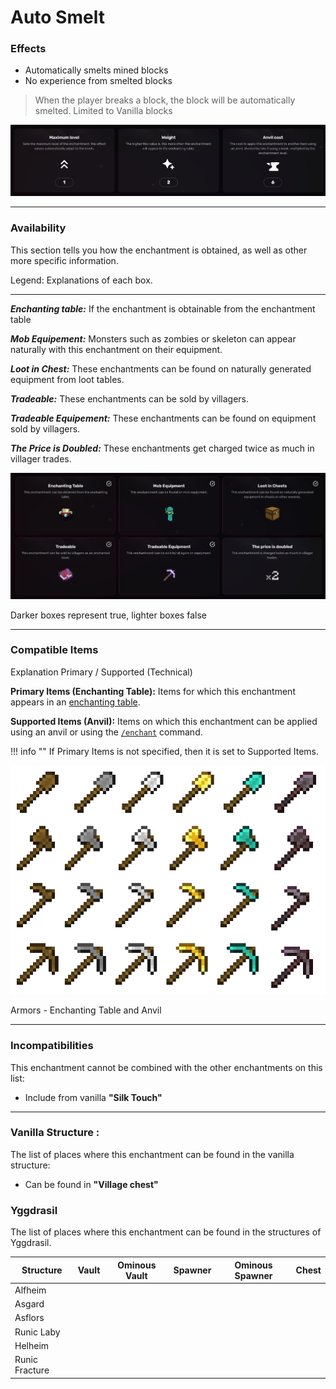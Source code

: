 # Auto Smelt
### Effects
*   Automatically smelts mined blocks
*   No experience from smelted blocks

> When the player breaks a block, the block will be automatically smelted. Limited to Vanilla blocks

![](/images/voxel/enchantment/tools-enchantment/image_1756618423440_555.png)

* * *

### Availability

This section tells you how the enchantment is obtained, as well as other more specific information.

Legend: Explanations of each box.[](#legend-explanations-of-each-box)

* * *

_**Enchanting table:**_ If the enchantment is obtainable from the enchantment table

_**Mob Equipement:**_ Monsters such as zombies or skeleton can appear naturally with this enchantment on their equipment.

_**Loot in Chest:**_ These enchantments can be found on naturally generated equipment from loot tables.

_**Tradeable:**_ These enchantments can be sold by villagers.

_**Tradeable Equipement:**_ These enchantments can be found on equipment sold by villagers.

_**The Price is Doubled:**_ These enchantments get charged twice as much in villager trades.

![](/images/voxel/enchantment/tools-enchantment/image_1756618423440_321.png)

Darker boxes represent true, lighter boxes false

* * *

### Compatible Items
Explanation Primary / Supported (Technical)[](#explanation-primary-supported-technical)

**Primary Items (Enchanting Table):** Items for which this enchantment appears in an [enchanting table](https://minecraft.wiki/w/Enchanting_table).

**Supported Items (Anvil):** Items on which this enchantment can be applied using an anvil or using the [`/enchant`](https://minecraft.wiki/w/Commands/enchant) command.

!!! info ""
    If Primary Items is not specified, then it is set to Supported Items.

![](/images/voxel/enchantment/tools-enchantment/image_1756618423440_634.png)

Armors - Enchanting Table and Anvil

* * *

### Incompatibilities

This enchantment cannot be combined with the other enchantments on this list:

*   Include from vanilla **"Silk Touch"**

* * *

### Vanilla Structure :

The list of places where this enchantment can be found in the vanilla structure:

*   Can be found in **"Village chest"**
### Yggdrasil

The list of places where this enchantment can be found in the structures of Yggdrasil.

| Structure | Vault | Ominous Vault | Spawner | Ominous Spawner | Chest |
| --- | --- | --- | --- | --- | --- |
| Alfheim |  |  |  |  |  |
| Asgard |  |  |  |  |  |
| Asflors |  |  |  |  |  |
| Runic Laby |  |  |  |  |  |
| Helheim |  |  |  |  |  |
| Runic Fracture |  |  |  |  |  |